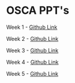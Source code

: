 # OSCA PPT's

Week 1 - [Github Link](https://github.com/hunterz-killer/Sem2-Notes/blob/Main/OSCA/Week1.pdf)

Week 2 - [Github Link](https://github.com/hunterz-killer/Sem2-Notes/blob/Main/OSCA/Week2.pdf)

Week 3 - [Github Link](https://github.com/hunterz-killer/Sem2-Notes/blob/Main/OSCA/Week3.pdf)

Week 4 - [Github Link](https://github.com/hunterz-killer/Sem2-Notes/blob/Main/OSCA/Week4.pdf)

Week 5 - [Github Link](https://github.com/hunterz-killer/Sem2-Notes/blob/Main/OSCA/Week5.pdf)
